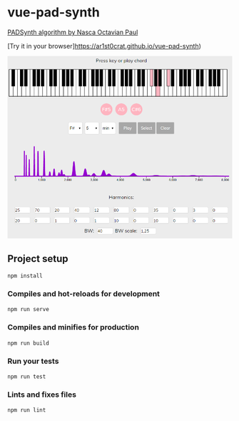# vue-pad-synth

[PADSynth algorithm by Nasca Octavian Paul](http://zynaddsubfx.sourceforge.net/doc/PADsynth/PADsynth.htm)

[Try it in your browser]https://ar1st0crat.github.io/vue-pad-synth)

![screen](https://github.com/ar1st0crat/vue-pad-synth/blob/master/screenshot/vue-pad-synth.png)


## Project setup
```
npm install
```

### Compiles and hot-reloads for development
```
npm run serve
```

### Compiles and minifies for production
```
npm run build
```

### Run your tests
```
npm run test
```

### Lints and fixes files
```
npm run lint
```

